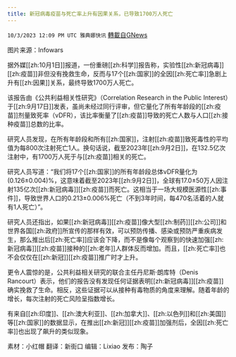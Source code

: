 ```yaml
---
title: 新冠病毒疫苗与死亡率上升有因果关系，已导致1700万人死亡
---
```

`10/3/2023 12:09 PM UTC 雅典娜快讯` [轉載自GNews](https://gnews.org/articles/1774740)

图片来源：Infowars

据外媒[[zh:10月1日]]报道，一份重磅[[zh:科学]]报告称，实验性[[zh:新冠病毒]][[zh:疫苗]]非但没有挽救生命，反而与17个[[zh:国家]]的全因[[zh:死亡率]]急剧上升有[[zh:因果]]关系，最终导致1700万人死亡。

该报告由《公共利益相关性研究》（Correlation Research in the Public Interest）于[[zh:9月17日]]发表，虽尚未经过同行评审，但它量化了所有年龄段的[[zh:疫苗]]剂量致死率（vDFR），该比率衡量了[[zh:疫苗]]导致的死亡人数与人口[[zh:接种疫苗]]总数的比率。

研究人员发现，在所有年龄段和所有[[zh:国家]]，注射[[zh:疫苗]]致死毒性的平均值为每800次注射死亡1人。换句话说，截至2023年[[zh:9月2日]]，在132.5亿次注射中，有1700万人死于与[[zh:疫苗]]相关的死亡。

研究人员写道：“我们将17个[[zh:国家]]的所有年龄段总体vDFR量化为(0.126±0.004)%，这意味着截至2023年[[zh:9月2日]]，全球有17.0±50万人因注射135亿次[[zh:新冠病毒]][[zh:疫苗]]而死亡。这相当于一场大规模医源性[[zh:事件]]，导致世界人口的0.213±0.006%死亡（不到3年时间，每470名活着的人就有1人死亡）”。

研究人员还指出，如果[[zh:新冠病毒]][[zh:疫苗]]像大型[[zh:制药]][[zh:公司]]和世界各国[[zh:政府]]所宣传的那样有效，可以预防传播、感染或预防严重疾病发生，那么推出后[[zh:死亡率]]应该会下降，而不是像每个观察到的快速加强[[zh:新冠病毒]][[zh:疫苗]]接种的[[zh:老年]]人群体反而增加。而且，[[zh:死亡率]]也不会仅仅在[[zh:新冠]][[zh:疫苗]]推广时才上升。

更令人震惊的是，公共利益相关研究的联合主任丹尼斯·朗库特（Denis Rancourt）表示，他们的报告没有发现任何证据表明[[zh:新冠病毒]][[zh:疫苗]]确实挽救了生命。相反，这些证据可以从接种有毒物质的角度来理解。随着年龄的增长，每次注射的死亡风险呈指数增长。

有来自[[zh:印度]]、[[zh:澳大利亚]]、[[zh:加拿大]]、[[zh:以色列]]和[[zh:美国]]等[[zh:国家]]的数据显示，在推出[[zh:新冠]][[zh:疫苗]]加强剂后，全因[[zh:死亡率]]也出现了飙升的类似现象。

素材：小红帽   翻译：新街口  编辑：Lixiao   发布：陶子


